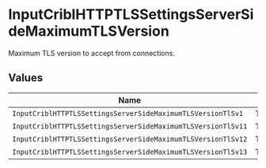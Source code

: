# InputCriblHTTPTLSSettingsServerSideMaximumTLSVersion

Maximum TLS version to accept from connections.


## Values

| Name                                                         | Value                                                        |
| ------------------------------------------------------------ | ------------------------------------------------------------ |
| `InputCriblHTTPTLSSettingsServerSideMaximumTLSVersionTlSv1`  | TLSv1                                                        |
| `InputCriblHTTPTLSSettingsServerSideMaximumTLSVersionTlSv11` | TLSv1.1                                                      |
| `InputCriblHTTPTLSSettingsServerSideMaximumTLSVersionTlSv12` | TLSv1.2                                                      |
| `InputCriblHTTPTLSSettingsServerSideMaximumTLSVersionTlSv13` | TLSv1.3                                                      |